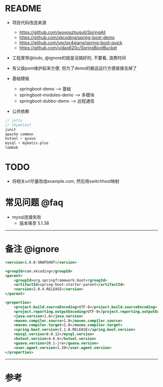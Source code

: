 # README

- 项目代码改造来源
    - https://github.com/wuyouzhuguli/SpringAll
    - https://github.com/xkcoding/spring-boot-demo
    - https://github.com/vector4wang/spring-boot-quick
    - https://github.com/yidao620c/SpringBootBucket

- 工程里带@todo, @ignore的就是没搞好的, 不要看, 浪费时间
- 有父级pom维护起来方便, 但为了demo的搬运运行方便直接去掉了

- 基础模板
    - springboot-demo --> 基础
    - springboot-modules-demo --> 多模块
    - springboot-dubbo-demo --> 远程通信
    
- 公共依赖

```js
// jetty
// thymeleaf
junit
apache common
hutool + guava
mysql + mybatis-plus
lombok     
```

# TODO

- 将相关url尽量改成example.com, 然后用switchhost映射
    
# 常见问题 @faq

- mysql连接失败
    - 版本降至 5.1.38

---

# 备注 @ignore

```xml
<version>1.0.0-SNAPSHOT</version>

<groupId>com.xkcoding</groupId>
<parent>
    <groupId>org.springframework.boot</groupId>
    <artifactId>spring-boot-starter-parent</artifactId>
    <version>2.0.4.RELEASE</version>
</parent>

<properties>
    <project.build.sourceEncoding>UTF-8</project.build.sourceEncoding>
    <project.reporting.outputEncoding>UTF-8</project.reporting.outputEncoding>
    <java.version>1.8</java.version>
    <maven.compiler.source>1.8</maven.compiler.source>
    <maven.compiler.target>1.8</maven.compiler.target>
    <spring.boot.version>2.1.0.RELEASE</spring.boot.version>
    <mysql.version>8.0.12</mysql.version>
    <hutool.version>4.6.6</hutool.version>
    <guava.version>28.1-jre</guava.version>
    <user.agent.version>1.20</user.agent.version>
</properties>
```

---

# 参考
